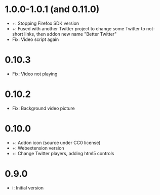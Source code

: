 # 1.0.0-1.0.1 (and 0.11.0)
* +: Stopping Firefox SDK version
* +: Fused with another Twitter project to change some Twitter to not-short links, then addon new name "Better Twitter"
* Fix: Video script again

# 0.10.3
* Fix: Video not playing

# 0.10.2
* Fix: Background video picture

# 0.10.0
* +: Addon icon (source under CC0 license)
* +: Webextension version
* +: Change Twitter players, adding html5 controls

# 0.9.0
* i: Initial version

